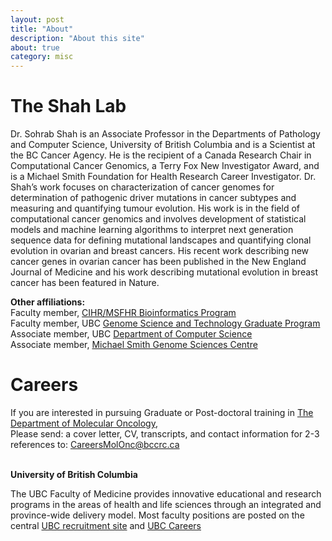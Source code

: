 ```yaml
---
layout: post
title: "About"
description: "About this site"
about: true
category: misc
---
```

# The Shah Lab
Dr. Sohrab Shah is an Associate Professor in the Departments of Pathology and Computer Science, University of British Columbia and is a Scientist at the BC Cancer Agency. He is the recipient of a Canada Research Chair in Computational Cancer Genomics, a Terry Fox New Investigator Award, and is a Michael Smith Foundation for Health Research Career Investigator. Dr. Shah’s work focuses on characterization of cancer genomes for determination of pathogenic driver mutations in cancer subtypes and measuring and quantifying tumour evolution. His work is in the field of computational cancer genomics and involves development of statistical models and machine learning algorithms to interpret next generation sequence data for defining mutational landscapes and quantifying clonal evolution in ovarian and breast cancers. His recent work describing new cancer genes in ovarian cancer has been published in the New England Journal of Medicine and his work describing mutational evolution in breast cancer has been featured in Nature.

<p><strong>Other affiliations:</strong><br />
Faculty member, <a href="http://bcbioinformaticsgrad.ca/" target="_blank">CIHR/MSFHR Bioinformatics Program</a><br />
Faculty member, UBC <a href="http://gsat.ubc.ca" target="_blank">Genome Science and Technology Graduate Program</a><br />
Associate member, UBC <a href="http://cs.ubc.ca" target="_blank">Department of Computer Science</a><br />
Associate member, <a href="http://www.bcgsc.ca/" target="_blank">Michael Smith Genome Sciences Centre</a><br />
</p>


# Careers
If you are interested in pursuing Graduate or Post-doctoral training in [The Department of Molecular Oncology](http://molonc.bccrc.ca/), 
<br>Please send: a cover letter, CV, transcripts, and contact information for 2-3 references to: <a href="mailto:CareersMolOnc@bccrc.ca">CareersMolOnc@bccrc.ca</a> <br>

<br>
<b> University of British Columbia </b>

The UBC Faculty of Medicine provides innovative educational and research programs in the areas of health and life sciences through an integrated and province-wide delivery model. Most faculty positions are posted on the central [UBC recruitment site](https://webapps.hr.ubc.ca/hrjobs/jobpostings?facultydept=MEDF) and  [UBC Careers](http://www.hr.ubc.ca/careers/)
